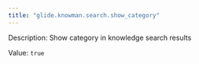 ```yaml
---
title: "glide.knowman.search.show_category"
---
```


Description: Show category in knowledge search results

Value: `true`